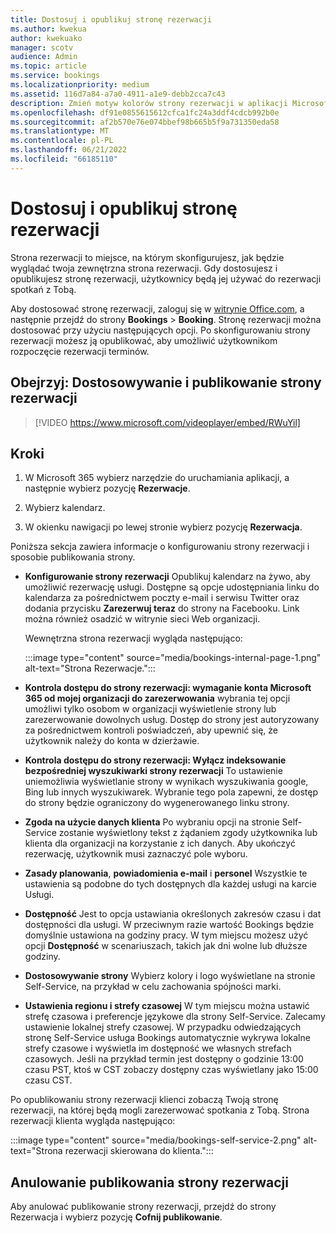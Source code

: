 ```yaml
---
title: Dostosuj i opublikuj stronę rezerwacji
ms.author: kwekua
author: kwekuako
manager: scotv
audience: Admin
ms.topic: article
ms.service: bookings
ms.localizationpriority: medium
ms.assetid: 116d7a84-a7a0-4911-a1e9-debb2cca7c43
description: Zmień motyw kolorów strony rezerwacji w aplikacji Microsoft Bookings.
ms.openlocfilehash: df91e0855615612cfca1fc24a3ddf4cdcb992b0e
ms.sourcegitcommit: af2b570e76e074bbef98b665b5f9a731350eda58
ms.translationtype: MT
ms.contentlocale: pl-PL
ms.lasthandoff: 06/21/2022
ms.locfileid: "66185110"
---
```

# <a name="customize-and-publish-your-booking-page"></a>Dostosuj i opublikuj stronę rezerwacji

Strona rezerwacji to miejsce, na którym skonfigurujesz, jak będzie wyglądać twoja zewnętrzna strona rezerwacji. Gdy dostosujesz i opublikujesz stronę rezerwacji, użytkownicy będą jej używać do rezerwacji spotkań z Tobą.

Aby dostosować stronę rezerwacji, zaloguj się w [witrynie Office.com](https://office.com), a następnie przejdź do strony **Bookings** \> **Booking**. Stronę rezerwacji można dostosować przy użyciu następujących opcji. Po skonfigurowaniu strony rezerwacji możesz ją opublikować, aby umożliwić użytkownikom rozpoczęcie rezerwacji terminów.

## <a name="watch-customize-and-publish-your-booking-page"></a>Obejrzyj: Dostosowywanie i publikowanie strony rezerwacji

> [!VIDEO https://www.microsoft.com/videoplayer/embed/RWuYil]

## <a name="steps"></a>Kroki

1. W Microsoft 365 wybierz narzędzie do uruchamiania aplikacji, a następnie wybierz pozycję **Rezerwacje**.

1. Wybierz kalendarz.

1. W okienku nawigacji po lewej stronie wybierz pozycję **Rezerwacja**.

Poniższa sekcja zawiera informacje o konfigurowaniu strony rezerwacji i sposobie publikowania strony.

- **Konfigurowanie strony rezerwacji** Opublikuj kalendarz na żywo, aby umożliwić rezerwację usługi. Dostępne są opcje udostępniania linku do kalendarza za pośrednictwem poczty e-mail i serwisu Twitter oraz dodania przycisku **Zarezerwuj teraz** do strony na Facebooku. Link można również osadzić w witrynie sieci Web organizacji.

    Wewnętrzna strona rezerwacji wygląda następująco:

    :::image type="content" source="media/bookings-internal-page-1.png" alt-text="Strona Rezerwacje.":::

- **Kontrola dostępu do strony rezerwacji: wymaganie konta Microsoft 365 od mojej organizacji do zarezerwowania** wybrania tej opcji umożliwi tylko osobom w organizacji wyświetlenie strony lub zarezerwowanie dowolnych usług. Dostęp do strony jest autoryzowany za pośrednictwem kontroli poświadczeń, aby upewnić się, że użytkownik należy do konta w dzierżawie.

- **Kontrola dostępu do strony rezerwacji: Wyłącz indeksowanie bezpośredniej wyszukiwarki strony rezerwacji** To ustawienie uniemożliwia wyświetlanie strony w wynikach wyszukiwania google, Bing lub innych wyszukiwarek. Wybranie tego pola zapewni, że dostęp do strony będzie ograniczony do wygenerowanego linku strony.

- **Zgoda na użycie danych klienta** Po wybraniu opcji na stronie Self-Service zostanie wyświetlony tekst z żądaniem zgody użytkownika lub klienta dla organizacji na korzystanie z ich danych. Aby ukończyć rezerwację, użytkownik musi zaznaczyć pole wyboru.

- **Zasady planowania**, **powiadomienia e-mail** i **personel** Wszystkie te ustawienia są podobne do tych dostępnych dla każdej usługi na karcie Usługi.

- **Dostępność** Jest to opcja ustawiania określonych zakresów czasu i dat dostępności dla usługi. W przeciwnym razie wartość Bookings będzie domyślnie ustawiona na godziny pracy. W tym miejscu możesz użyć opcji **Dostępność** w scenariuszach, takich jak dni wolne lub dłuższe godziny.

- **Dostosowywanie strony** Wybierz kolory i logo wyświetlane na stronie Self-Service, na przykład w celu zachowania spójności marki.

- **Ustawienia regionu i strefy czasowej** W tym miejscu można ustawić strefę czasowa i preferencje językowe dla strony Self-Service. Zalecamy ustawienie lokalnej strefy czasowej. W przypadku odwiedzających stronę Self-Service usługa Bookings automatycznie wykrywa lokalne strefy czasowe i wyświetla im dostępność we własnych strefach czasowych. Jeśli na przykład termin jest dostępny o godzinie 13:00 czasu PST, ktoś w CST zobaczy dostępny czas wyświetlany jako 15:00 czasu CST.

Po opublikowaniu strony rezerwacji klienci zobaczą Twoją stronę rezerwacji, na której będą mogli zarezerwować spotkania z Tobą. Strona rezerwacji klienta wygląda następująco:

:::image type="content" source="media/bookings-self-service-2.png" alt-text="Strona rezerwacji skierowana do klienta.":::

<!-- ## Publish the booking page

Watch this video or follow the steps below to publish or unpublish your booking page.

> [!VIDEO https://www.microsoft.com/videoplayer/embed/RWuYil]

1. In Microsoft 365, select the app launcher, and then select **Bookings**.

1. In the navigation pane, select **Booking page**.

1. Verify your scheduling policies are correct. See [Set your scheduling policies](set-scheduling-policies.md) for more information.

1. Select **Save and publish**. You'll see a confirmation message.

1. Select **Open published page** to see your page in a web browser. -->

## <a name="unpublish-the-booking-page"></a>Anulowanie publikowania strony rezerwacji

Aby anulować publikowanie strony rezerwacji, przejdź do strony Rezerwacja i wybierz pozycję **Cofnij publikowanie**.
